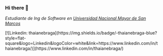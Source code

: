 ### Hi there 👋

<p><em>Estudiante de Ing de Software en <a href="https://unmsm.edu.pe/">Universidad Nacional Mayor de San Marcos</a></em></p>
[![Linkedin: thaianebraga](https://img.shields.io/badge/-thaianebraga-blue?style=flat-square&logo=Linkedin&logoColor=white&link=https://www.linkedin.com/in/thaianebraga/)](https://www.linkedin.com/in/thaianebraga/)
